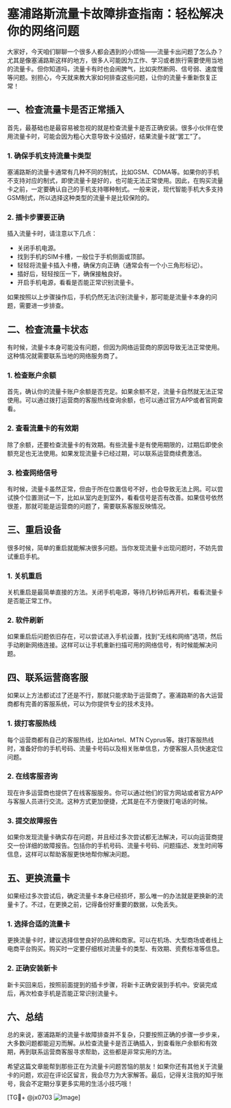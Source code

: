 # 塞浦路斯流量卡故障排查指南：轻松解决你的网络问题

大家好，今天咱们聊聊一个很多人都会遇到的小烦恼——流量卡出问题了怎么办？尤其是像塞浦路斯这样的地方，很多人可能因为工作、学习或者旅行需要使用当地的流量卡。但你知道吗，流量卡有时也会闹脾气，比如突然断网、信号弱、速度慢等问题。别担心，今天就来教大家如何排查这些问题，让你的流量卡重新恢复正常！

## 一、检查流量卡是否正常插入

首先，最基础也是最容易被忽视的就是检查流量卡是否正确安装。很多小伙伴在使用流量卡时，可能会因为粗心大意导致卡没插好，结果流量卡就“罢工”了。

### 1. 确保手机支持流量卡类型

塞浦路斯的流量卡通常有几种不同的制式，比如GSM、CDMA等。如果你的手机不支持对应的制式，即使流量卡是好的，也可能无法正常使用。因此，在购买流量卡之前，一定要确认自己的手机支持哪种制式。一般来说，现代智能手机大多支持GSM制式，所以选择这种类型的流量卡是比较保险的。

### 2. 插卡步骤要正确

插入流量卡时，请注意以下几点：
- 关闭手机电源。
- 找到手机的SIM卡槽，一般位于手机侧面或顶部。
- 轻轻将流量卡插入卡槽，确保方向正确（通常会有一个小三角形标记）。
- 插好后，轻轻按压一下，确保接触良好。
- 开启手机电源，看看是否能正常识别流量卡。

如果按照以上步骤操作后，手机仍然无法识别流量卡，那可能是流量卡本身的问题，需要进一步排查。

## 二、检查流量卡状态

有时候，流量卡本身可能没有问题，但因为网络运营商的原因导致无法正常使用。这种情况就需要联系当地的网络服务商了。

### 1. 检查账户余额

首先，确认你的流量卡账户余额是否充足。如果余额不足，流量卡自然就无法正常使用。可以通过拨打运营商的客服热线查询余额，也可以通过官方APP或者官网查看。

### 2. 查看流量卡的有效期

除了余额，还要检查流量卡的有效期。有些流量卡是有使用期限的，过期后即使余额充足也无法使用。如果发现流量卡已经过期，可以联系运营商续费激活。

### 3. 检查网络信号

有时候，流量卡虽然正常，但由于所在位置信号不好，也会导致无法上网。可以尝试换个位置测试一下，比如从室内走到室外，看看信号是否有改善。如果信号依然很差，那就可能是运营商的问题了，需要联系客服反映情况。

## 三、重启设备

很多时候，简单的重启就能解决很多问题。当你发现流量卡出现问题时，不妨先尝试重启手机。

### 1. 关机重启

关机重启是最简单直接的方法。关闭手机电源，等待几秒钟后再开机，看看流量卡是否能正常工作。

### 2. 软件刷新

如果重启后问题依旧存在，可以尝试进入手机设置，找到“无线和网络”选项，然后手动刷新网络连接。这样可以让手机重新扫描可用的网络信号，有时候能解决问题。

## 四、联系运营商客服

如果以上方法都试过了还是不行，那就只能求助于运营商了。塞浦路斯的各大运营商都有完善的客服系统，可以为你提供专业的技术支持。

### 1. 拨打客服热线

每个运营商都有自己的客服热线，比如Airtel、MTN Cyprus等。拨打客服热线时，准备好你的手机号码、流量卡号码以及相关账单信息，方便客服人员快速定位问题。

### 2. 在线客服咨询

现在许多运营商也提供了在线客服服务。你可以通过他们的官方网站或者官方APP与客服人员进行交流。这种方式更加便捷，尤其是在不方便拨打电话的时候。

### 3. 提交故障报告

如果你发现流量卡确实存在问题，并且经过多次尝试都无法解决，可以向运营商提交一份详细的故障报告。包括你的手机号码、流量卡号码、问题描述、发生时间等信息，这样可以帮助客服更快地帮你解决问题。

## 五、更换流量卡

如果经过多次尝试后，确定流量卡本身已经损坏，那么唯一的办法就是更换新的流量卡了。不过，在更换之前，记得备份好重要的数据，以免丢失。

### 1. 选择合适的流量卡

更换流量卡时，建议选择信誉良好的品牌和商家。可以在机场、大型商场或者线上电商平台购买。购买时一定要仔细核对流量卡的类型、有效期、资费标准等信息。

### 2. 正确安装新卡

新卡买回来后，按照前面提到的插卡步骤，将新卡正确安装到手机中。安装完成后，再次检查手机是否能正常识别流量卡。

## 六、总结

总的来说，塞浦路斯的流量卡故障排查并不复杂，只要按照正确的步骤一步步来，大多数问题都能迎刃而解。从检查流量卡是否正确插入，到查看账户余额和有效期，再到联系运营商客服寻求帮助，这些都是非常实用的方法。

希望这篇文章能帮到那些正在为流量卡问题苦恼的朋友！如果你还有其他关于流量卡的问题，欢迎在评论区留言，我会尽力为大家解答。最后，记得关注我的知乎账号，我会不定期分享更多实用的生活小技巧哦！

[TG💪+ @jx0703 ![Image](https://github.com/user-attachments/assets/dbca1d08-cadb-493c-b0ec-ad6f7a83f270)]